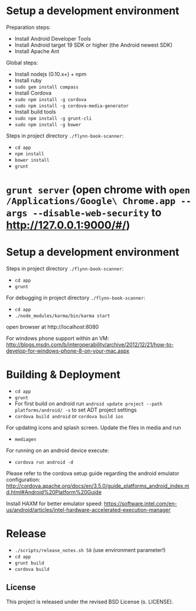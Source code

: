 # Setup a development environment

Preparation steps:

* Install Android Developer Tools
* Install Android target 19 SDK or higher (the Android newest SDK)
* Install Apache Ant

Global steps:

* Install nodejs (0.10.x+) + npm
* Install ruby
* `sudo gem install compass`
* Install Cordova
* `sudo npm install -g cordova`
* `sudo npm install -g cordova-media-generator`
* Install build tools
* `sudo npm install -g grunt-cli`
* `sudo npm install -g bower`

Steps in project directory `./flynn-book-scanner`:

* `cd app`
* `npm install`
* `bower install`
* `grunt`
# `grunt server` (open chrome with `open /Applications/Google\ Chrome.app --args --disable-web-security` to http://127.0.0.1:9000/#/)

# Setup a development environment

Steps in project directory `./flynn-book-scanner`:
* `cd app`
* `grunt`

For debugging in project directory `./flynn-book-scanner`:
* `cd app`
* `./node_modules/karma/bin/karma start`

open browser at http://localhost:8080

For windows phone support within an VM: http://blogs.msdn.com/b/interoperability/archive/2012/12/21/how-to-develop-for-windows-phone-8-on-your-mac.aspx


# Building & Deployment
* `cd app`
* `grunt`
* For first build on android run `android update project --path platforms/android/ -s` to set ADT project settings
* `cordova build android` or `cordova build ios`


For updating icons and splash screen. Update the files in media and run

* `mediagen`

For running on an android device execute:

* `cordova run android -d`

Please refer to the cordova setup guide regarding the android emulator configuration:
http://cordova.apache.org/docs/en/3.5.0/guide_platforms_android_index.md.html#Android%20Platform%20Guide

Install HAXM for better emulator speed: https://software.intel.com/en-us/android/articles/intel-hardware-accelerated-execution-manager

# Release

* `./scripts/release_notes.sh 58` (use environment parameter!)
* `cd app`
* `grunt build`
* `cordova build`

## License
This project is released under the revised BSD License (s. LICENSE).
